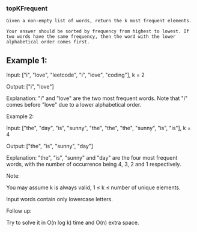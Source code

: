 ### topKFrequent

```
Given a non-empty list of words, return the k most frequent elements.

Your answer should be sorted by frequency from highest to lowest. If two words have the same frequency, then the word with the lower alphabetical order comes first.

```

## Example 1:

Input: ["i", "love", "leetcode", "i", "love", "coding"], k = 2

Output: ["i", "love"]

Explanation: "i" and "love" are the two most frequent words.
    Note that "i" comes before "love" due to a lower alphabetical order.

Example 2:

Input: ["the", "day", "is", "sunny", "the", "the", "the", "sunny", "is", "is"], k = 4

Output: ["the", "is", "sunny", "day"]

Explanation: "the", "is", "sunny" and "day" are the four most frequent words,
    with the number of occurrence being 4, 3, 2 and 1 respectively.

Note:

You may assume k is always valid, 1 ≤ k ≤ number of unique elements.

Input words contain only lowercase letters.

Follow up:

Try to solve it in O(n log k) time and O(n) extra space.